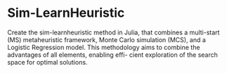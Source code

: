 # Sim-LearnHeuristic
Create the sim-learnheuristic method in Julia, that combines a multi-start (MS) metaheuristic framework, Monte Carlo simulation (MCS), and a Logistic Regression model. This methodology aims to combine the advantages of all elements, enabling effi- cient exploration of the search space for optimal solutions. 
